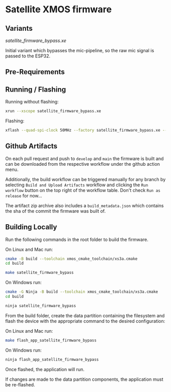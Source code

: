 # Satellite XMOS firmware

## Variants
*satellite_firmware_bypass.xe*

Initial variant which bypasses the mic-pipeline, so the raw mic signal is passed to the ESP32.

## Pre-Requirements


## Running / Flashing

Running without flashing:

```bash
xrun --xscope satellite_firmware_bypass.xe
```

Flashing:
```bash
xflash --quad-spi-clock 50MHz --factory satellite_firmware_bypass.xe --boot-partition-size 0x100000 --data satellite_firmware_bypass_data_partition.bin
```


## Github Artifacts
On each pull request and push to `develop` and `main` the firmware is built and can be downloaded from the respective workflow under the github action menu.

Additionally, the build workflow can be triggered manually for any branch by selecting `Build and Upload Artifacts` workflow and clicking the `Run workflow` button on the top right of the workflow table.
Don't check `Run as release` for now...

The artifact zip archive also includes a `build_metadata.json` which contains the sha of the commit the firmware was built of. 


## Building Locally

Run the following commands in the root folder to build the firmware.

On Linux and Mac run:

```bash
cmake -B build --toolchain xmos_cmake_toolchain/xs3a.cmake
cd build

make satellite_firmware_bypass
```

On Windows run:
```bash
cmake -G Ninja -B build --toolchain xmos_cmake_toolchain/xs3a.cmake
cd build

ninja satellite_firmware_bypass
```

From the build folder, create the data partition containing the filesystem and
flash the device with the appropriate command to the desired configuration:

On Linux and Mac run:


```bash
make flash_app_satellite_firmware_bypass
```

On Windows run:


```bash
ninja flash_app_satellite_firmware_bypass
```

Once flashed, the application will run.

If changes are made to the data partition components, the application must be
re-flashed.



